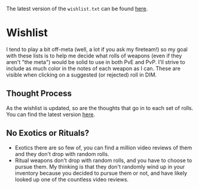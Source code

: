 The latest version of the `wishlist.txt` can be found [here](https://raw.githubusercontent.com/rslifka/wishlist/master/wishlist.txt).

# Wishlist
I tend to play a bit off-meta (well, a lot if you ask my fireteam!) so my goal with these lists is to help me decide what rolls of weapons (even if they aren't "the meta") would be solid to use in both PvE and PvP. I'll strive to include as much color in the notes of each weapon as I can. These are visible when clicking on a suggested (or rejected) roll in DIM.

## Thought Process
As the wishlist is updated, so are the thoughts that go in to each set of rolls. You can find the latest version [here](https://github.com/rslifka/wishlist/blob/master/thought_process.md).

## No Exotics or Rituals?
* Exotics there are so few of, you can find a million video reviews of them and they don't drop with random rolls.
* Ritual weapons don't drop with random rolls, and you have to choose to pursue them. My thinking is that they don't randomly wind up in your inventory because you decided to pursue them or not, and have likely looked up one of the countless video reviews.
